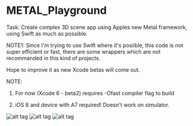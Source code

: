 METAL_Playground
===================
Task: Create complex 3D scene app using Apples new Metal framework, using Swift as much as possible.

NOTE1: Since I'm trying to use Swift where it's posiible, this code is not super efficient or fast, there are some wrappers which are not recommanded in this kind of projects.

Hope to improve it as new Xcode betas will come out.

NOTE: 
1) For now (Xcode 6 - beta2) requires -Ofast compiler flag to build

2) iOS 8 and device with A7 required! Doesn't work on simulator.

![alt tag](http://cl.ly/image/0l0v3p412w0T/IMG_1160.PNG) ![alt tag](http://cl.ly/image/0N3Z1w0d3Z1N/IMG_1166.PNG) ![alt tag](http://cl.ly/image/2N3M0o2K1O0h/IMG_1167.PNG) 
